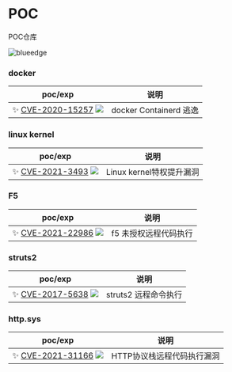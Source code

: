 # POC
POC仓库

<div align=left> <img src="https://komarev.com/ghpvc/?username=phil-fly&label=统计" alt="blueedge"/></div>

### docker
|  poc/exp | 说明 |
| ------------------------------------------------------------ | -------------- |
| ✨ [CVE-2020-15257](https://github.com/phil-fly/poc/blob/main/docker/README.md)   ![](https://img.shields.io/github/stars/phil-fly/poc) | docker Containerd 逃逸|


### linux kernel
|  poc/exp | 说明 |
| ------------------------------------------------------------ | -------------- |
| ✨ [CVE-2021-3493](https://github.com/phil-fly/poc/blob/main/ubuntu/CVE-2021-3493/README.md)   ![](https://img.shields.io/github/stars/phil-fly/poc) | Linux kernel特权提升漏洞 |

### F5
|  poc/exp | 说明 |
| ------------------------------------------------------------ | -------------- |
| ✨ [CVE-2021-22986](https://github.com/phil-fly/poc/blob/main/f5/README.md)   ![](https://img.shields.io/github/stars/phil-fly/poc) | f5 未授权远程代码执行 |

### struts2
|  poc/exp | 说明 |
| ------------------------------------------------------------ | -------------- |
| ✨ [CVE-2017-5638](https://github.com/phil-fly/poc/blob/main/struts2/README.md)   ![](https://img.shields.io/github/stars/phil-fly/poc) | struts2 远程命令执行 |


### http.sys
|  poc/exp | 说明 |
| ------------------------------------------------------------ | -------------- |
| ✨ [CVE-2021-31166](https://github.com/phil-fly/poc/blob/main/windows/cve-2021-31166/README.md)   ![](https://img.shields.io/github/stars/phil-fly/poc) | HTTP协议栈远程代码执行漏洞 |
